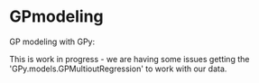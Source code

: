 # GPmodeling
GP modeling with GPy:

This is work in progress - we are having some issues getting the 'GPy.models.GPMultioutRegression' to work with our data.

